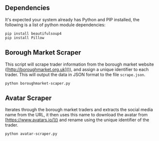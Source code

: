 ## Dependencies
It's expected your system already has Python and PIP installed, the following is a list of python module dependencies:

```
pip install beautifulsoup4
pip install Pillow 
```

## Borough Market Scraper

This script will scrape trader information from the borough market website ([http://boroughmarket.org.uk]()), and assign a unique identifier to each trader. This will output the data in JSON format to the file `scrape.json`.

``` python boroughmarket-scaper.py ```

## Avatar Scraper

Iterates through the borough market traders and extracts the social media name from the URL, it then uses this name to download the avatar from [https://www.avatars.io/]() and rename using the unique identifier of the trader.

``` python avatar-scraper.py ```
